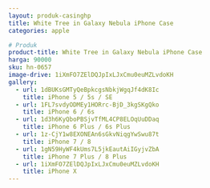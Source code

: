 ```yaml
---
layout: produk-casinghp
title: White Tree in Galaxy Nebula iPhone Case
categories: apple

# Produk
product-title: White Tree in Galaxy Nebula iPhone Case
harga: 90000
sku: hn-0657
image-drive: 1iXmFO7ZElDQJpIxLJxCmu0euMZLvdoKH
gallery:
  - url: 1dBUKsGMTyQeBpkcgsNbkjWgqJf4dK8Ic
    title: iPhone 5 / 5s / SE
  - url: 1FL7svdyODMEy1HORrc-BjD_3kgSKgQko
    title: iPhone 6 / 6s
  - url: 1d3h6KyQboPBSjvTfML4CP8ELOqUuDDaq
    title: iPhone 6 Plus / 6s Plus
  - url: 1z-CjY1w8EXONEAn6sGkvNiqgYwSwu87t
    title: iPhone 7 / 8
  - url: 1gN59HyWF4kUms7L5jkEautAiIGyjvZbA
    title: iPhone 7 Plus / 8 Plus
  - url: 1iXmFO7ZElDQJpIxLJxCmu0euMZLvdoKH
    title: iPhone X
---
```

